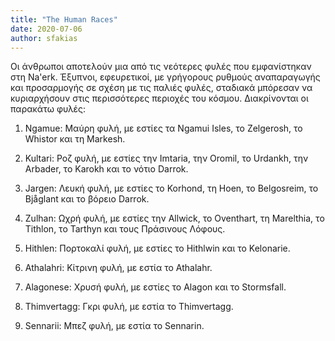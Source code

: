 ```yaml
---
title: "The Human Races"
date: 2020-07-06
author: sfakias
---
```


Οι άνθρωποι αποτελούν μια από τις νεότερες φυλές που εμφανίστηκαν στη Na'erk.
Έξυπνοι, εφευρετικοί, με γρήγορους ρυθμούς αναπαραγωγής και προσαρμογής σε
σχέση με τις παλιές φυλές, σταδιακά μπόρεσαν να κυριαρχήσουν στις περισσότερες
περιοχές του κόσμου. Διακρίνονται οι παρακάτω φυλές:



1) Ngamue: Μαύρη φυλή, με εστίες τα Ngamui Isles, το Zelgerosh, το Whistor και
τη Markesh.

2) Kultari: Ροζ φυλή, με εστίες  την Imtaria, την Oromil, το Urdankh, την
Arbader, το Karokh και το νότιο Darrok.

3) Jargen: Λευκή φυλή, με εστίες το Korhond, τη Hoen, το Belgosreim, το
Bjåglant και το βόρειο Darrok.

4) Zulhan: Ωχρή φυλή, με εστίες την Allwick, το Oventhart, τη Marelthia, το
Tithlon, το Tarthyn και τους Πράσινους Λόφους.

5) Hithlen: Πορτοκαλί φυλή, με εστίες το Hithlwin και το Kelonarie.

6) Athalahri: Κίτρινη φυλή, με εστία το Athalahr.

7) Alagonese: Χρυσή φυλή, με εστίες το Alagon και το Stormsfall.

8) Thimvertagg: Γκρι φυλή, με εστία το Thimvertagg.

9) Sennarii: Μπεζ φυλή, με εστία το Sennarin.

